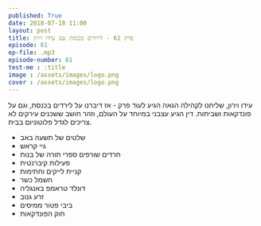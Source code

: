 ```yaml
---
published: True
date: 2018-07-18 11:00
layout: post
title: פרק 61 - לירדים בכנסת עם עידו וירון
episode: 61
ep-file: .mp3
episode-number: 61
test-me : :title
image : /assets/images/logo.png
cover : /assets/images/logo.png
---
```

עידו וירון, שליחנו לקהילה הגאה הגיע לעוד פרק - אז דיברנו על לירדים בכנסת, וגם על פונדקאות ושביתות. דין הגיע עצבני במיוחד על העולם, וזהר חושב ששכנים עירקים לא צריכים לגדל פלוטוניום בבית.
* שלטים של תשעה באב
* גיי קראש
* חרדים שורפים ספרי תורה של בנות
* פעילות קיברנטית
* קניית לייקים וחתימות
* חשמל כשר
* דונלד טראמפ באנגליה
* זרע גנוב
* ביבי פטור ממיסים
* חוק הפונדקאות
